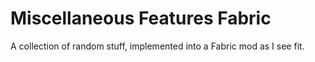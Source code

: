 # Miscellaneous Features Fabric
 A collection of random stuff, implemented into a Fabric mod as I see fit.
